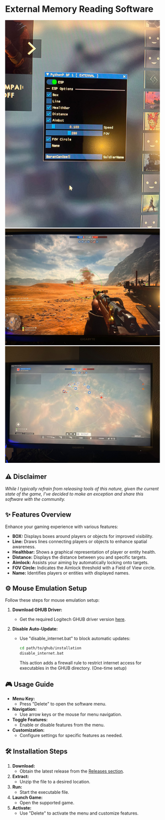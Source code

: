 # External Memory Reading Software
![](Images/1.jpeg)
![](Images/2.jpeg)
![](Images/4.jpeg)

## :warning: Disclaimer
*While I typically refrain from releasing tools of this nature, given the current state of the game, I've decided to make an exception and share this software with the community.*

## :sparkles: Features Overview
Enhance your gaming experience with various features:
- **BOX:** Displays boxes around players or objects for improved visibility.
- **Line:** Draws lines connecting players or objects to enhance spatial awareness.
- **Healthbar:** Shows a graphical representation of player or entity health.
- **Distance:** Displays the distance between you and specific targets.
- **Aimlock:** Assists your aiming by automatically locking onto targets.
- **FOV Circle:** Indicates the Aimlock threshold with a Field of View circle.
- **Name:** Identifies players or entities with displayed names.

## :gear: Mouse Emulation Setup
Follow these steps for mouse emulation setup:

1. **Download GHUB Driver:**
   - Get the required Logitech GHUB driver version [here](https://www.pythonp.xyz/ghub).

2. **Disable Auto-Update:**
   - Use "disable_internet.bat" to block automatic updates:
     ```bash
     cd path/to/ghub/installation
     disable_internet.bat
     ```
     This action adds a firewall rule to restrict internet access for executables in the GHUB directory. (One-time setup)

## :video_game: Usage Guide
- **Menu Key:**
  - Press "Delete" to open the software menu.
- **Navigation:**
  - Use arrow keys or the mouse for menu navigation.
- **Toggle Features:**
  - Enable or disable features from the menu.
- **Customization:**
  - Configure settings for specific features as needed.

## :hammer_and_wrench: Installation Steps
1. **Download:**
   - Obtain the latest release from the [Releases section](https://github.com/BoranCanOzel/bf1-external/releases).
2. **Extract:**
   - Unzip the file to a desired location.
3. **Run:**
   - Start the executable file.
4. **Launch Game:**
   - Open the supported game.
5. **Activate:**
   - Use "Delete" to activate the menu and customize features.

